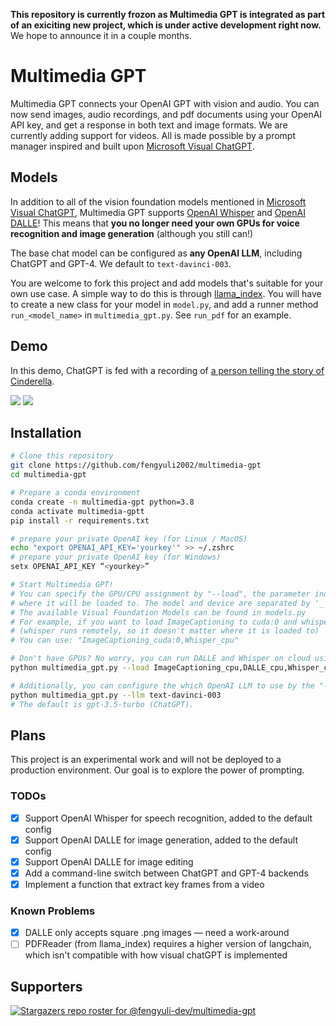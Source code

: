 **This repository is currently frozon as Multimedia GPT is integrated as part of an exiciting new project, which is under active development right now.** We hope to announce it in a couple months.

# Multimedia GPT

Multimedia GPT connects your OpenAI GPT with vision and audio. You can now send images, audio recordings, and pdf documents using your OpenAI API key, and get a response in both text and image formats. We are currently adding support for videos. All is made possible by a prompt manager inspired and built upon [Microsoft Visual ChatGPT](https://github.com/microsoft/visual-chatgpt).

<!-- ## Support Us
This project is under active development, and more features will be added soon. **Please consider :star: star us** or follow the [author](https://github.com/fengyuli-dev) if this idea is interesting to you. We thank all our [supporters](#supporters)! -->

## Models
In addition to all of the vision foundation models mentioned in [Microsoft Visual ChatGPT](https://github.com/microsoft/visual-chatgpt), Multimedia GPT supports [OpenAI Whisper](https://openai.com/research/whisper) and [OpenAI DALLE](https://openai.com/blog/dall-e-api-now-available-in-public-beta)! This means that **you no longer need your own GPUs for voice recognition and image generation** (although you still can!)

The base chat model can be configured as **any OpenAI LLM**, including ChatGPT and GPT-4. We default to `text-davinci-003`.

You are welcome to fork this project and add models that's suitable for your own use case. A simple way to do this is through [llama_index](https://github.com/jerryjliu/llama_index). You will have to create a new class for your model in `model.py`, and add a runner method `run_<model_name>` in `multimedia_gpt.py`. See `run_pdf` for an example.

## Demo 
In this demo, ChatGPT is fed with a recording of [a person telling the story of Cinderella](public/cinderella.mp3).

![](./public/demo-1.png)
![](./public/demo-2.jpg)


## Installation

```bash
# Clone this repository
git clone https://github.com/fengyuli2002/multimedia-gpt
cd multimedia-gpt

# Prepare a conda environment
conda create -n multimedia-gpt python=3.8
conda activate multimedia-gptt
pip install -r requirements.txt

# prepare your private OpenAI key (for Linux / MacOS)
echo "export OPENAI_API_KEY='yourkey'" >> ~/.zshrc
# prepare your private OpenAI key (for Windows)
setx OPENAI_API_KEY “<yourkey>”

# Start Multimedia GPT!
# You can specify the GPU/CPU assignment by "--load", the parameter indicates which foundation models to use and 
# where it will be loaded to. The model and device are separated by '_', different models are separated by ','.
# The available Visual Foundation Models can be found in models.py
# For example, if you want to load ImageCaptioning to cuda:0 and whisper to cpu 
# (whisper runs remotely, so it doesn't matter where it is loaded to)
# You can use: "ImageCaptioning_cuda:0,Whisper_cpu"

# Don't have GPUs? No worry, you can run DALLE and Whisper on cloud using your API key!
python multimedia_gpt.py --load ImageCaptioning_cpu,DALLE_cpu,Whisper_cpu       

# Additionally, you can configure the which OpenAI LLM to use by the "--llm" tag, such as 
python multimedia_gpt.py --llm text-davinci-003  
# The default is gpt-3.5-turbo (ChatGPT).  
```

## Plans
This project is an experimental work and will not be deployed to a production environment. Our goal is to explore the power of prompting. 
### TODOs
- [x] Support OpenAI Whisper for speech recognition, added to the default config
- [x] Support OpenAI DALLE for image generation, added to the default config
- [x] Support OpenAI DALLE for image editing
- [x] Add a command-line switch between ChatGPT and GPT-4 backends
- [x] Implement a function that extract key frames from a video
  
### Known Problems
- [x] DALLE only accepts square .png images — need a work-around
- [ ] PDFReader (from llama_index) requires a higher version of langchain, which isn't compatible with how visual chatGPT is implemented

## Supporters
[![Stargazers repo roster for @fengyuli-dev/multimedia-gpt](https://reporoster.com/stars/dark/fengyuli-dev/multimedia-gpt)](https://github.com/fengyuli-dev/multimedia-gpt/stargazers)
